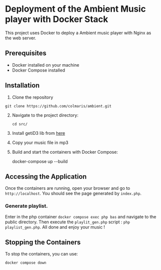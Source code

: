 # Deployment of the Ambient Music player with Docker Stack

This project uses Docker to deploy a Ambient music player with Nginx as the web server.

## Prerequisites

- Docker installed on your machine
- Docker Compose installed

## Installation

1. Clone the repository

`git clone https://github.com/colmaris/ambient.git`

2. Navigate to the project directory:

   `cd src/`

3. Install getiD3 lib from [here](https://www.getid3.org/)

4. Copy your music file in mp3

5. Build and start the containers with Docker Compose:

   docker-compose up --build

## Accessing the Application

Once the containers are running, open your browser and go to `http://localhost`. You should see the page generated by `index.php`.

### Generate playlist.

Enter in the php container `docker compose exec php bas` and navigate to the public directory. Then execute the `playlit_gen.php` script : `php playlist_gen.php`. All done and enjoy your music !

## Stopping the Containers

To stop the containers, you can use:

`docker compose down`